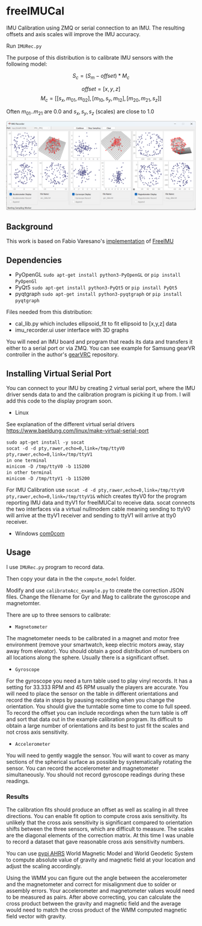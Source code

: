 # freeIMUCal
IMU Calibration using ZMQ or serial connection to an IMU. The resulting offsets and axis scales will improve the IMU accuracy.

Run ```IMURec.py```

The purpose of this distribution is to calibrate IMU sensors with the following model:

$$ S_c = (S_m - offset) * M_c $$

$$offset = [x,y,z]$$
$$M_c = [[s_x,m_{01}, m_{02}],[m_{10}, s_y, m_{12}],[m_{20},m_{21},s_z]] $$

Often $m_{01}..m_{21}$ are $0.0$ and $s_x,s_y,s_z$ (scales) are close to $1.0$


![image info](./pictures/IMURecorder.png)

## Background
This work is based on Fabio Varesano's [implementation](https://www.researchgate.net/publication/258817923_FreeIMU_An_Open_Hardware_Framework_for_Orientation_and_Motion_Sensing) of [FreeIMU](https://github.com/Fabio-Varesano-Association/freeimu)

## Dependencies
- PyOpenGL `sudo apt-get install python3-PyOpenGL` or `pip install PyOpenGl`
- PyQt5 `sudo apt-get install python3-PyQt5`  or `pip install PyQt5`
- pyqtgraph `sudo apt-get install python3-pyqtgraph`  or `pip install pyqtgraph`

Files needed from this distribution:
- cal_lib.py which includes ellipsoid_fit to fit ellipsoid to [x,y,z] data
- imu_recorder.ui user interface with 3D graphs

You will need an IMU board and program that reads its data and transfers it either to a serial port or via ZMQ. You can see example for Samsung gearVR controller in the author's [gearVRC](https://github.com/uutzinger/gearVRC) repository.

## Installing Virtual Serial Port
You can connect to your IMU by creating 2 virtual serial port, where the IMU driver sends data to and the calibration program is picking it up from. I will add this code to the display program soon. 

- Linux

See explanation of the different virtual serial drivers https://www.baeldung.com/linux/make-virtual-serial-port

```
sudo apt-get install -y socat
socat -d -d pty,rawer,echo=0,link=/tmp/ttyV0 pty,rawer,echo=0,link=/tmp/ttyV1
in one terminal
minicom -D /tmp/ttyV0 -b 115200
in other terminal
minicom -D /tmp/ttyV1 -b 115200
```

For IMU Calibration use `socat -d -d pty,rawer,echo=0,link=/tmp/ttyV0 pty,rawer,echo=0,link=/tmp/ttyV1&` which creates ttyV0 for the program reporting IMU data and ttyV1 for freeIMUCal to receive data. socat connects the two interfaces via a virtual nullmodem cable meaning sending to ttyV0 will arrive at the ttyV1 receiver and sending to ttyV1 will arrive at tty0 receiver.

- Windows
[com0com](https://sourceforge.net/projects/com0com/)

## Usage
I use ```IMURec.py``` program to record data.

Then copy your data in the the ```compute_model``` folder.

Modify and use ```calibrateAcc_example.py``` to create the correction JSON files. Change the filename for Gyr and Mag to calibrate the gyroscope and magnetomter.

There are up to three sensors to calibrate:
- `Magnetometer`

The magnetometer needs to be calibrated in a magnet and motor free environment (remove your smartwatch, keep electric motors away, stay away from elevator). You should obtain a good distribution of numbers on all locations along the sphere. Usually there is a significant offset.

- `Gyroscope`

For the gyroscope you need a turn table used to play vinyl records. It has a setting for 33.333 RPM and 45 RPM usually the players are accurate. You will need to place the sensor on the table in different orientations and record the data in steps by pausing recording when you change the orientation. You should give the turntable some time to come to full speed. To record the offset you can include recordings when the turn table is off and sort that data out in the example calibration program. Its difficult to obtain a large number of orientations and its best to just fit the scales and not cross axis sensitivity.

- `Accelerometer`

You will need to gently waggle the sensor. You will want to cover as many sections of the spherical surface as possible by systematically rotating the sensor. You can record the accelerometer and magnetometer simultaneously. You should not record gyroscope readings during these readings.

### Results
The calibration fits should produce an offset as well as scaling in all three directions. You can enable fit option to compute cross axis sensitivity. Its unlikely that the cross axis sensitivity is significant compared to orientation shifts between the three sensors, which are difficult to measure. The scales are the diagonal elements of the correction matrix.
At this time I was unable to record a dataset that gave reasonable cross axis sensitivity numbers.

You can use [pypi AHRS](https://pypi.org/project/AHRS/) World Magnetic Model and World Geodetic System to compute absolute value of gravity and magnetic field at your location and adjust the scaling accordingly.

Using the WMM you can figure out the angle between the accelerometer and the magnetometer and correct for misalignment due to solder or assembly errors. Your accelerometer and magnetometer values would need to be measured as pairs. After above correcting, you can calculate the cross product between the gravity and magnetic field and the average would need to match the cross product of the WMM computed magnetic field vector with gravity.